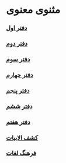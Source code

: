 # مثنوی معنوی

### [دفتر اول](./masnavi1-khavar.pdf)
### [دفتر دوم](./masnavi2-khavar.pdf)
### [دفتر سوم](./masnavi3-khavar.pdf)
### [دفتر چهارم](./masnavi4-khavar.pdf)
### [دفتر پنجم](./masnavi5-khavar.pdf)
### [دفتر ششم](./masnavi6-khavar.pdf)
### [دفتر هفتم](./masnavi7-khavar.pdf)
### [کشف الابیات](./masnavi-kashf-alabyat.pdf)
### [فرهنگ لغات](./masnavi-farhang-loghat.pdf)
